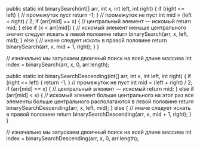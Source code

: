 public static int binarySearch(int[] arr, int x, int left, int right) {
if (right <= left) { // промежуток пуст
return -1;
}
// промежуток не пуст
int mid = (left + right) / 2;
if (arr[mid] == x) {  // центральный элемент — искомый
return mid;
} else if (x < arr[mid]) { // искомый элемент меньше центрального значит следует искать в левой половине
return binarySearch(arr, x, left, mid);
} else { // иначе следует искать в правой половине
return binarySearch(arr, x, mid + 1, right);
}
}

// изначально мы запускаем двоичный поиск на всей длине массива
int index = binarySearch(arr, x, 0, arr.length); 


public static int binarySearchDescending(int[] arr, int x, int left, int right) {
if (right <= left) {
return -1;
}
// промежуток не пуст
int mid = (left + right) / 2;
if (arr[mid] == x) {  // центральный элемент — искомый
return mid;
} else if (arr[mid] < x) { // искомый элемент больше центрального на этот раз все элементы больше центрального располагаются в левой половине
return binarySearchDescending(arr, x, left, mid);
} else { // иначе следует искать в правой половине
return binarySearchDescending(arr, x, mid + 1, right);
}
}

// изначально мы запускаем двоичный поиск на всей длине массива
int index = binarySearchDescending(arr, x, 0, arr.length); 